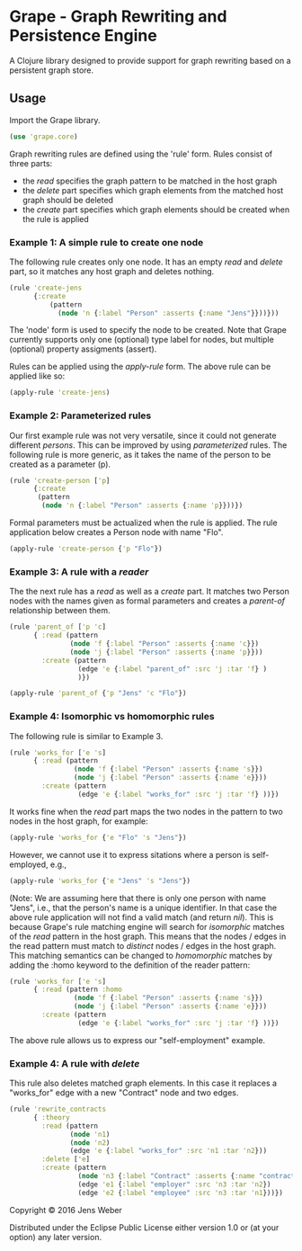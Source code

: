 # Grape - Graph Rewriting and Persistence Engine 

A Clojure library designed to provide support for graph rewriting based on a persistent graph store.

## Usage
Import the Grape library.
```clojure
(use 'grape.core)
```
Graph rewriting rules are defined using the 'rule' form. Rules consist of three parts:
- the _read_ specifies the graph pattern to be matched in the host graph
- the _delete_ part specifies which graph elements from the matched host graph should be deleted
- the _create_ part specifies which graph elements should be created when the rule is applied

### Example 1: A simple rule to create one node
The following rule creates only one node. It has an empty _read_ and _delete_ part, so it matches any host graph and deletes nothing.

```clojure
(rule 'create-jens 
      {:create 
          (pattern 
            (node 'n {:label "Person" :asserts {:name "Jens"}}))}))
```
The 'node' form is used to specify the node to be created. Note that Grape currently supports only one (optional) type label for nodes, but multiple (optional) property assigments (assert).

Rules can be applied using the _apply-rule_ form. The above rule can be applied like so:
```clojure
(apply-rule 'create-jens)
```
### Example 2: Parameterized rules
Our first example rule was not very versatile, since it could not generate different _persons_. This can be improved by using _parameterized_ rules. The following rule is more generic, as it takes the name of the person to be created as a parameter (p).
```clojure
(rule 'create-person ['p]
      {:create 
       (pattern 
        (node 'n {:label "Person" :asserts {:name 'p}}))})
```
Formal parameters must be actualized when the rule is applied. The rule application below creates a Person node with name "Flo".
```clojure
(apply-rule 'create-person {'p "Flo"})
```

### Example 3: A rule with a _reader_
The the next rule has a _read_ as well as a _create_ part. It matches two Person nodes with the names given as formal parameters and creates a _parent-of_ relationship between them.

```clojure
(rule 'parent_of ['p 'c]
      { :read (pattern 
               (node 'f {:label "Person" :asserts {:name 'c}})
               (node 'j {:label "Person" :asserts {:name 'p}}))
        :create (pattern 
                 (edge 'e {:label "parent_of" :src 'j :tar 'f} )
                 )})

(apply-rule 'parent_of {'p "Jens" 'c "Flo"})
```

### Example 4: Isomorphic vs homomorphic rules
The following rule is similar to Example 3.

```clojure
(rule 'works_for ['e 's] 
      { :read (pattern 
                (node 'f {:label "Person" :asserts {:name 's}})
                (node 'j {:label "Person" :asserts {:name 'e}}))
        :create (pattern 
                 (edge 'e {:label "works_for" :src 'j :tar 'f} ))})
```
It works fine when the _read_ part maps the two nodes in the pattern to two nodes in the host graph, for example:
```clojure
(apply-rule 'works_for {'e "Flo" 's "Jens"})
```
However, we cannot use it to express sitations where a person is self-employed, e.g.,
```clojure
(apply-rule 'works_for {'e "Jens" 's "Jens"})
```
(Note: We are assuming here that there is only one person with name "Jens", i.e., that the person's name is a unique identifier. In that case the above rule application will not find a valid match (and return _nil_). This is because Grape's rule matching engine will search for _isomorphic_ matches of the _read_ pattern in the host graph. This means that the nodes / edges in the read pattern must match to _distinct_ nodes / edges in the host graph. This matching semantics can be changed to _homomorphic_ matches by adding the :homo keyword to the definition of the reader pattern:
```clojure
(rule 'works_for ['e 's] 
      { :read (pattern :homo
                (node 'f {:label "Person" :asserts {:name 's}})
                (node 'j {:label "Person" :asserts {:name 'e}}))
        :create (pattern 
                 (edge 'e {:label "works_for" :src 'j :tar 'f} ))})
```
The above rule allows us to express our "self-employment" example.

### Example 4: A rule with _delete_

This rule also deletes matched graph elements. In this case it replaces a "works_for" edge with a new "Contract" node and two edges.

```clojure
(rule 'rewrite_contracts 
      { :theory
        :read (pattern
               (node 'n1)
               (node 'n2)
               (edge 'e {:label "works_for" :src 'n1 :tar 'n2}))
        :delete ['e]
        :create (pattern
                 (node 'n3 {:label "Contract" :asserts {:name "contract"}})
                 (edge 'e1 {:label "employer" :src 'n3 :tar 'n2})
                 (edge 'e2 {:label "employee" :src 'n3 :tar 'n1}))})
```



Copyright © 2016 Jens Weber

Distributed under the Eclipse Public License either version 1.0 or (at
your option) any later version.
